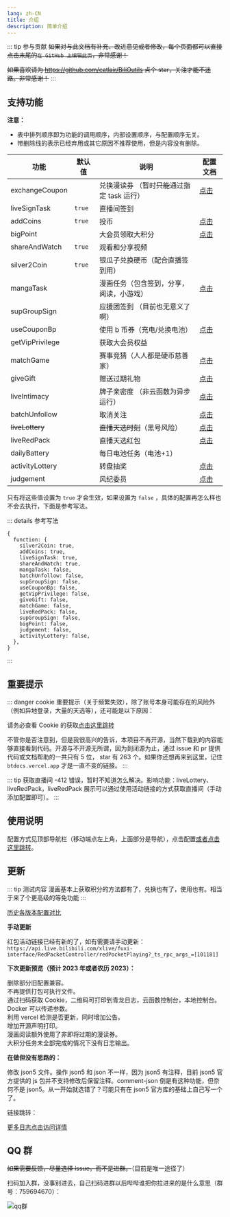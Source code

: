 ```yaml
---
lang: zh-CN
title: 介绍
description: 简单介绍
---
```


::: tip 参与贡献
~~如果对与此文档有补充、改进意见或者修改，每个页面都可以直接点击末尾的`在 GitHub 上编辑此页`，非常感谢！~~

~~如果喜欢请为 <https://github.com/catlair/BiliOutils> 点个 star，关注才能不迷路。非常感谢！~~
:::

## 支持功能 <Badge v-if="isRefreshed" type="tip" :text="`版本${tagName}`" vertical="top" />

**注意：**

- 表中排列顺序即为功能的调用顺序，内部设置顺序，与配置顺序无关。
- 带删除线的表示已经弃用或其它原因不推荐使用，但是内容没有删除。

| 功能            | 默认值 | 说明                                          | 配置文档                              |
| --------------- | ------ | --------------------------------------------- | ------------------------------------- |
| exchangeCoupon  |        | 兑换漫读券 （暂时~~只能~~通过指定 task 运行） | [点击](../config/func.md#兑换漫读券)  |
| liveSignTask    | `true` | 直播间签到                                    |                                       |
| addCoins        | `true` | 投币                                          | [点击](../config/func.md#投币)        |
| bigPoint        |        | 大会员领取大积分                              | [点击](../config/func.md#大积分)      |
| shareAndWatch   | `true` | 观看和分享视频                                |                                       |
| silver2Coin     | `true` | 银瓜子兑换硬币（配合直播签到用）              |                                       |
| mangaTask       |        | 漫画任务（包含签到，分享，阅读，小游戏）      | [点击](../config/func.md#漫画任务)    |
| supGroupSign    |        | 应援团签到 （目前也无意义了啊）               |                                       |
| useCouponBp     |        | 使用 b 币券（充电/兑换电池）                  | [点击](../config/func.md#使用-b-币券) |
| getVipPrivilege |        | 获取大会员权益                                |                                       |
| matchGame       |        | 赛事竞猜（人人都是硬币慈善家）                | [点击](../config/func.md#竞猜)        |
| giveGift        |        | 赠送过期礼物                                  | [点击](../config/func.md#直播间礼物)  |
| liveIntimacy    |        | 牌子亲密度 （非云函数为异步运行）             | [点击](../config/func.md#粉丝亲密度)  |
| batchUnfollow   |        | 取消关注                                      | [点击](../config/func.md#取关分组)    |
| ~~liveLottery~~ |        | ~~直播天选时刻~~（黑号风险）                  | [点击](../config/func.md#天选时刻)    |
| liveRedPack     |        | 直播天选红包                                  | [点击](../config/func.md#天选红包)    |
| dailyBattery    |        | 每日电池任务（电池+1）                        |                                       |
| activityLottery |        | 转盘抽奖                                      | [点击](../config/func.md#转盘抽奖)    |
| judgement       |        | 风纪委员                                      | [点击](../config/func.md#风纪委员)    |

只有将这些值设置为 `true` 才会生效，如果设置为 `false` ，具体的配置再怎么样也不会去执行，下面是参考写法。

::: details 参考写法

```json5
{
  function: {
    silver2Coin: true,
    addCoins: true,
    liveSignTask: true,
    shareAndWatch: true,
    mangaTask: false,
    batchUnfollow: false,
    supGroupSign: false,
    useCouponBp: false,
    getVipPrivilege: false,
    giveGift: false,
    matchGame: false,
    liveRedPack: false,
    supGroupSign: false,
    bigPoint: false,
    judgement: false,
    activityLottery: false,
  },
}
```

:::

## 重要提示

::: danger
cookie 重要提示（关于频繁失效），除了账号本身可能存在的风险外（例如异地登录，大量的天选等），还可能是以下原因：

请务必查看 Cookie 的获取[点击这里跳转](../config/get_value.md)

不管你是否注意到，但是我很高兴的告诉，本项目不再开源，当然下载到的内容能够直接看到代码。开源与不开源无所谓，因为到闭源为止，通过 issue 和 pr 提供代码或文档帮助的一共只有 5 位， star 有 263 个。如果你还想再来到这里，记住 `btdocs.vercel.app` 才是一直不变的链接。
:::

::: tip
获取直播间 -412 错误，暂时不知道怎么解决。影响功能：liveLottery、liveRedPack，liveRedPack 展示可以通过使用活动链接的方式获取直播间（手动添加配置即可）。
:::

## 使用说明

配置方式见顶部导航栏（移动端点左上角，上面部分是导航），点击配置[或者点击这里跳转](../config/)。

## 更新

::: tip 测试内容
漫画基本上获取积分的方法都有了，兑换也有了，使用也有。相当于来了个更高级的等免功能
:::

[历史各版本配置对比](/config/version.md)

**手动更新**

红包活动链接已经有新的了，如有需要请手动更新：`https://api.live.bilibili.com/xlive/fuxi-interface/RedPacketController/redPocketPlaying?_ts_rpc_args_=[101181]`

**下次更新预览（预计 2023 年或者农历 2023）：**

<Badge type="danger" text="警告" vertical="middle" /> 删除部分旧配置兼容。
<br/>
<Badge type="danger" text="警告" vertical="middle" /> 不再提供打包可执行文件。
<br/>
<Badge type="tip" text="新增" vertical="middle" /> 通过扫码获取 Cookie，二维码可打印到青龙日志，云函数控制台，本地控制台。
<br/>
<Badge type="tip" text="新增" vertical="middle" /> Docker 可以传递参数。
<br/>
<Badge type="tip" text="新增" vertical="middle" /> 利用 vercel 检测是否更新，同时增加公告。
<br/>
<Badge type="tip" text="新增" vertical="middle" /> 增加开源声明打印。
<br/>
<Badge type="warning" text="修复" vertical="middle" /> 漫画阅读额外使用了非即将过期的漫读券。
<br/>
<Badge type="warning" text="修复" vertical="middle" /> 大积分任务未全部完成的情况下没有日志输出。

**在做但没有思路的：**

修改 json5 文件。操作 json5 和 json 不一样，因为 json5 有注释，目前 json5 官方提供的 js 包并不支持修改后保留注释。comment-json 倒是有这种功能，但奈何不是 json5。从一开始就选错了？可能只有在 json5 官方库的基础上自己写一个了。

链接跳转：

[更多日志点击访问详情](./update.md)

## QQ 群

~~如果需要反馈，尽量选择 issue，而不是进群。~~（目前是唯一途径了）

扫码加入群，没事别进去，自己扫码进群以后哔哔谁把你拉进来的是什么意思（群号：759694670）：

![qq群](/images/qq_group.png)
